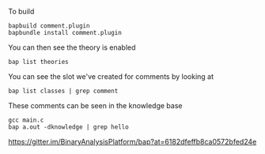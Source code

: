To build

```
bapbuild comment.plugin
bapbundle install comment.plugin
```

You can then see the theory is enabled

```
bap list theories
```

You can see the slot we've created for comments by looking at

```
bap list classes | grep comment
```

These comments can be seen in the knowledge base

```
gcc main.c
bap a.out -dknowledge | grep hello
```

https://gitter.im/BinaryAnalysisPlatform/bap?at=6182dfeffb8ca0572bfed24e